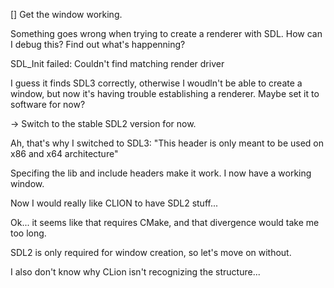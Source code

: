 [] Get the window working.

Something goes wrong when trying to create a renderer with SDL.
How can I debug this?
Find out what's happenning?

SDL_Init failed: Couldn't find matching render driver

I guess it finds SDL3 correctly, otherwise I woudln't be able to create a window,
but now it's having trouble establishing a renderer.
Maybe set it to software for now?

-> Switch to the stable SDL2 version for now.

Ah, that's why I switched to SDL3:
"This header is only meant to be used on x86 and x64 architecture"


Specifing the lib and include headers make it work.
I now have a working window.

Now I would really like CLION to have SDL2 stuff...

Ok... it seems like that requires CMake,
and that divergence would take me too long.

SDL2 is only required for window creation, so let's move on without.

I also don't know why CLion isn't recognizing the structure...